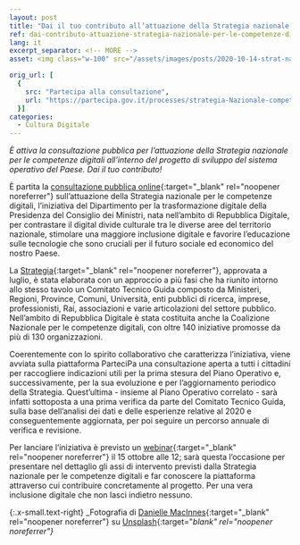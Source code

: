 ```yaml
---
layout: post
title: "Dai il tuo contributo all’attuazione della Strategia nazionale per le competenze digitali"
ref: dai-contributo-attuazione-strategia-nazionale-per-le-competenze-digitali
lang: it
excerpt_separator: <!-- MORE -->
asset: <img class="w-100" src="/assets/images/posts/2020-10-14-strat-nazionale-contributo.jpg" alt="Dai il tuo contributo all’attuazione della Strategia nazionale per le competenze digitali"/>

orig_url: [
  {
    src: "Partecipa alla consultazione",
    url: "https://partecipa.gov.it/processes/strategia-Nazionale-competenze-digitali"
  }]
categories:
  - Cultura Digitale
---
```


_È attiva la consultazione pubblica per l’attuazione della Strategia nazionale per le competenze digitali all’interno del progetto di sviluppo del sistema operativo del Paese. Dai il tuo contributo!_

<!-- MORE -->

È partita la [consultazione pubblica online](https://partecipa.gov.it/processes/strategia-Nazionale-competenze-digitali){:target="_blank" rel="noopener noreferrer"} sull’attuazione della Strategia nazionale per le competenze digitali, l’iniziativa del Dipartimento per la trasformazione digitale della Presidenza del Consiglio dei Ministri, nata nell’ambito di Repubblica Digitale, per contrastare il digital divide culturale tra le diverse aree del territorio nazionale, stimolare una maggiore inclusione digitale e favorire l’educazione sulle tecnologie che sono cruciali per il futuro sociale ed economico del nostro Paese.  

La [Strategia](https://repubblicadigitale.innovazione.gov.it/it/le-azioni/#documenti){:target="_blank" rel="noopener noreferrer"}, approvata a luglio, è stata elaborata con un approccio a più fasi che ha riunito intorno allo stesso tavolo un Comitato Tecnico Guida composto da Ministeri, Regioni, Province, Comuni, Università, enti pubblici di ricerca, imprese, professionisti, Rai, associazioni e varie articolazioni del settore pubblico. Nell’ambito di Repubblica Digitale è stata costituita anche la Coalizione Nazionale per le competenze digitali, con oltre 140 iniziative promosse da più di 130 organizzazioni.  

Coerentemente con lo spirito collaborativo che caratterizza l’iniziativa, viene avviata sulla piattaforma ParteciPa una consultazione aperta a tutti i cittadini per raccogliere indicazioni utili per la prima stesura del Piano Operativo e, successivamente, per la sua evoluzione e per l’aggiornamento periodico della Strategia. Quest’ultima - insieme al Piano Operativo correlato - sarà infatti sottoposta a una prima verifica da parte del Comitato Tecnico Guida, sulla base dell’analisi dei dati e delle esperienze relative al 2020 e conseguentemente aggiornata, per poi seguire un percorso annuale di verifica e revisione.  

Per lanciare l’iniziativa è previsto un [webinar](http://eventipa.formez.it/node/272277){:target="_blank" rel="noopener noreferrer"} il 15 ottobre alle 12; sarà questa l’occasione per  presentare nel dettaglio gli assi di intervento previsti dalla Strategia nazionale per le competenze digitali e far conoscere la piattaforma attraverso cui contribuire concretamente al progetto. Per una vera inclusione digitale che non lasci indietro nessuno.  



{:.x-small.text-right}
_Fotografia di [Danielle MacInnes](https://unsplash.com/@dsmacinnes){:target="_blank" rel="noopener noreferrer"} su [Unsplash](https://unsplash.com/photos/IuLgi9PWETU){:target="_blank" rel="noopener noreferrer"}_


